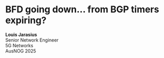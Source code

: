 # BFD going down... from BGP timers expiring?

<b>Louis Jarasius</b><br>
Senior Network Engineer<br>
5G Networks<br>
AusNOG 2025

<!--
An Extreme Networks switch walks into a bar. The bartender asks "What can I do for you today?". The Extreme switch replies, "I'll have a BGP session". The bartender says "Sure! Do you want it with this new BGP route attribute?". Naturally, not understanding what the new attribute was, nor how to implement RFC 7606, the Extreme switch falls off the chair and onto the ground.

BGP is a great protocol. BFD is also a great protocol. Together, they make quite a good team. Quick show of hands, who here has configured BFD before on a BGP session? 

Awesome, and who here can say that they've tested it works properly under a failure condition?

Today we explore what happens when that doesn't go as expected, and what we found over at 5G Networks.
-->

